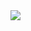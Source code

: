 <img src="https://cdnb.artstation.com/p/assets/images/images/021/733/457/original/s-nazifa-s-krpk.gif?1572764558https://cdnb.artstation.com/p/assets/images/images/021/733/457/original/s-nazifa-s-krpk.gif?1572764558">



